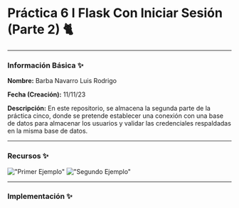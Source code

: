 # Práctica 6 I Flask Con Iniciar Sesión (Parte 2) 🐈

---

### Información Básica ✨

**Nombre:** Barba Navarro Luis Rodrigo

**Fecha (Creación):** 11/11/23

**Descripción:** En este repositorio, se almacena la segunda parte de la práctica cinco, donde se pretende establecer una conexión con una base de datos para almacenar los usuarios y validar las credenciales respaldadas en la misma base de datos.

---

### Recursos ✨

!["Primer Ejemplo"](https://i.imgur.com/ObdCrNm.png)
!["Segundo Ejemplo"](https://i.imgur.com/vqK528A.png)

---

### Implementación ✨
